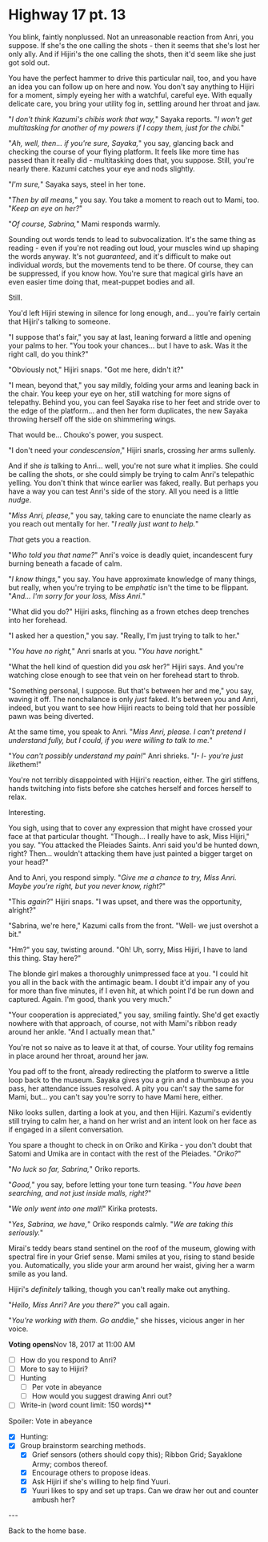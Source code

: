 # Highway 17 pt. 13

You blink, faintly nonplussed. Not an unreasonable reaction from Anri, you suppose. If she's the one calling the shots - then it seems that she's lost her only ally. And if Hijiri's the one calling the shots, then it'd seem like she just got sold out.

You have the perfect hammer to drive this particular nail, too, and you have an idea you can follow up on here and now. You don't say anything to Hijiri for a moment, simply eyeing her with a watchful, careful eye. With equally delicate care, you bring your utility fog in, settling around her throat and jaw.

"*I don't think Kazumi's chibis work that way,*" Sayaka reports. "*I won't get multitasking for *another* of my powers if I copy them, just for the chibi.*"

"*Ah, well, then... if you're sure, Sayaka,*" you say, glancing back and checking the course of your flying platform. It feels like more time has passed than it really did - multitasking does that, you suppose. Still, you're nearly there. Kazumi catches your eye and nods slightly.

"*I'm sure,*" Sayaka says, steel in her tone.

"*Then by all means,*" you say. You take a moment to reach out to Mami, too. "*Keep an eye on her?*"

"*Of course, Sabrina,*" Mami responds warmly.

Sounding out words tends to lead to subvocalization. It's the same thing as reading - even if you're not reading out loud, your muscles wind up shaping the words anyway. It's not *guaranteed*, and it's difficult to make out individual *words*, but the movements tend to be there. Of course, they can be suppressed, if you know how. You're sure that magical girls have an even easier time doing that, meat-puppet bodies and all.

Still.

You'd left Hijiri stewing in silence for long enough, and... you're fairly certain that Hijiri's talking to someone.

"I suppose that's fair," you say at last, leaning forward a little and opening your palms to her. "You took your chances... but I have to ask. Was it the right call, do you think?"

"Obviously not," Hijiri snaps. "Got me here, didn't it?"

"I mean, beyond that," you say mildly, folding your arms and leaning back in the chair. You keep your eye on her, still watching for more signs of telepathy. Behind you, you can feel Sayaka rise to her feet and stride over to the edge of the platform... and then her form duplicates, the new Sayaka throwing herself off the side on shimmering wings.

That would be... Chouko's power, you suspect.

"I don't need your *condescension*," Hijiri snarls, crossing *her* arms sullenly.

And if she *is* talking to Anri... well, you're not sure what it implies. She could be calling the shots, or she could simply be trying to calm Anri's telepathic yelling. You don't think that wince earlier was faked, really. But perhaps you have a way you can test Anri's side of the story. All you need is a little *nudge*.

"*Miss Anri, please,*" you say, taking care to enunciate the name clearly as you reach out mentally for her. "*I really just want to help.*"

*That* gets you a reaction.

"*Who told you that name?*" Anri's voice is deadly quiet, incandescent fury burning beneath a facade of calm.

"*I know things,*" you say. You have approximate knowledge of many things, but really, when you're trying to be *emphatic* isn't the time to be flippant. "*And... I'm sorry for your loss, Miss Anri.*"

"What did you do?" Hijiri asks, flinching as a frown etches deep trenches into her forehead.

"I asked her a question," you say. "Really, I'm just trying to talk to her."

"*You have no right,*" Anri snarls at you. "*You have no*right."

"What the hell kind of question did you *ask* her?" Hijiri says. And you're watching close enough to see that vein on her forehead start to throb.

"Something personal, I suppose. But that's between her and me," you say, waving it off. The nonchalance is only *just* faked. It's between you and Anri, indeed, but you want to see how Hijiri reacts to being told that her possible pawn was being diverted.

At the same time, you speak to Anri. "*Miss Anri, please. I can't pretend I understand fully, but I could, if you were willing to talk to me.*"

"*You can't possibly understand my pain!*" Anri shrieks. "*I- I- you're just like*them!"

You're not terribly disappointed with Hijiri's reaction, either. The girl stiffens, hands twitching into fists before she catches herself and forces herself to relax.

Interesting.

You sigh, using that to cover any expression that might have crossed your face at that particular thought. "Though... I really have to ask, Miss Hijiri," you say. "You attacked the Pleiades Saints. Anri said you'd be hunted down, right? Then... wouldn't attacking them have just painted a bigger target on your head?"

And to Anri, you respond simply. "*Give me a chance to try, Miss Anri. Maybe you're right, but you never know, right?*"

"This *again*?" Hijiri snaps. "I was upset, and there was the opportunity, alright?"

"Sabrina, we're here," Kazumi calls from the front. "Well- we just overshot a bit."

"Hm?" you say, twisting around. "Oh! Uh, sorry, Miss Hijiri, I have to land this thing. Stay here?"

The blonde girl makes a thoroughly unimpressed face at you. "I could hit you all in the back with the antimagic beam. I doubt it'd impair any of you for more than five minutes, if I even hit, at which point I'd be run down and captured. Again. I'm good, thank you very much."

"Your cooperation is appreciated," you say, smiling faintly. She'd get exactly nowhere with that approach, of course, not with Mami's ribbon ready around her ankle. "And I actually mean that."

You're not so naive as to leave it at that, of course. Your utility fog remains in place around her throat, around her jaw.

You pad off to the front, already redirecting the platform to swerve a little loop back to the museum. Sayaka gives you a grin and a thumbsup as you pass, her attendance issues resolved. A pity you can't say the same for Mami, but... you can't say you're sorry to have Mami here, either.

Niko looks sullen, darting a look at you, and then Hijiri. Kazumi's evidently still trying to calm her, a hand on her wrist and an intent look on her face as if engaged in a silent conversation.

You spare a thought to check in on Oriko and Kirika - you don't doubt that Satomi and Umika are in contact with the rest of the Pleiades. "*Oriko?*"

"*No luck so far, Sabrina,*" Oriko reports.

"*Good,*" you say, before letting your tone turn teasing. "*You *have* been searching, and not just inside malls, right?*"

"*We only went into one mall!*" Kirika protests.

"*Yes, Sabrina, we have,*" Oriko responds calmly. "*We *are* taking this seriously.*"

Mirai's teddy bears stand sentinel on the roof of the museum, glowing with spectral fire in your Grief sense. Mami smiles at you, rising to stand beside you. Automatically, you slide your arm around her waist, giving her a warm smile as you land.

Hijiri's *definitely* talking, though you can't really make out anything.

"*Hello, Miss Anri? Are you there?*" you call again.

"*You're working with *them*. Go and*die," she hisses, vicious anger in her voice.

**Voting opens**Nov 18, 2017 at 11:00 AM

- [ ] How do you respond to Anri?
- [ ] More to say to Hijiri?
- [ ] Hunting
  - [ ] Per vote in abeyance
  - [ ] How would you suggest drawing Anri out?
- [ ] Write-in (word count limit: 150 words)**

Spoiler: Vote in abeyance

- [x] Hunting:
- [x] Group brainstorm searching methods.
  - [x] Grief sensors (others should copy this); Ribbon Grid; Sayaklone Army; combos thereof.
  - [x] Encourage others to propose ideas.
  - [x] Ask Hijiri if she's willing to help find Yuuri.
  - [x] Yuuri likes to spy and set up traps. Can we draw her out and counter ambush her?

---​

Back to the home base.
